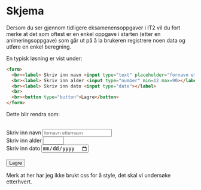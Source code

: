 # Skjema 

Dersom du ser gjennom tidligere eksamenensoppgaver i IT2 vil du fort merke at
det som oftest er en enkel oppgave i starten (etter en animeringsoppgave) som
går ut på å la brukeren registrere noen data og utføre en enkel beregning.

En typisk løsning er vist under:

```html
<form>
  <br><label> Skriv inn navn <input type="text" placeholder="fornavn etternavn"></label>
  <br><label> Skriv inn alder <input type="number" min=12 max=90></label>
  <br><label> Skriv inn dato <input type="date"></label>
  <br>
  <br><button type="button">Lagre</button>
</form>
```

Dette blir rendra som:

<form>
  <br><label> Skriv inn navn <input type="text" placeholder="fornavn etternavn"></label>
  <br><label> Skriv inn alder <input type="number" min=12 max=90></label>
  <br><label> Skriv inn dato <input type="date"></label>
  <br>
  <br><button type="button">Lagre</button>
</form>
<p>


Merk at her har jeg ikke brukt css for å style, det skal vi undersøke etterhvert.